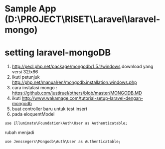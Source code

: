 # Sample App (D:\PROJECT\RISET\Laravel\laravel-mongo)
# setting laravel-mongoDB
1. http://pecl.php.net/package/mongodb/1.5.1/windows
   download yang versi 32/x86
2. ikuti petunjuk http://php.net/manual/en/mongodb.installation.windows.php
3. cara instalasi mongo : https://github.com/justiruel/others/blob/master/MONGODB.MD
4. ikuti http://www.wakamage.com/tutorial-setup-laravel-dengan-mongodb
5. buat controller baru untuk test insert 
6. pada eloquentModel 
```
use Illuminate\Foundation\Auth\User as Authenticatable;
```
rubah menjadi
```
use Jenssegers\Mongodb\Auth\User as Authenticatable;
```
